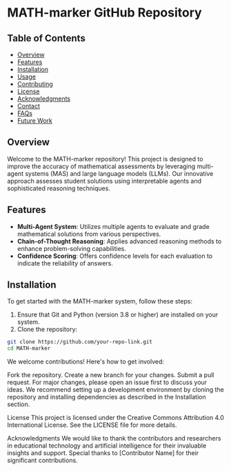 # MATH-marker GitHub Repository

## Table of Contents
- [Overview](#overview)
- [Features](#features)
- [Installation](#installation)
- [Usage](#usage)
- [Contributing](#contributing)
- [License](#license)
- [Acknowledgments](#acknowledgments)
- [Contact](#contact)
- [FAQs](#faqs)
- [Future Work](#future-work)

## Overview

Welcome to the MATH-marker repository! This project is designed to improve the accuracy of mathematical assessments by leveraging multi-agent systems (MAS) and large language models (LLMs). Our innovative approach assesses student solutions using interpretable agents and sophisticated reasoning techniques.

## Features

- **Multi-Agent System**: Utilizes multiple agents to evaluate and grade mathematical solutions from various perspectives.
- **Chain-of-Thought Reasoning**: Applies advanced reasoning methods to enhance problem-solving capabilities.
- **Confidence Scoring**: Offers confidence levels for each evaluation to indicate the reliability of answers.

## Installation

To get started with the MATH-marker system, follow these steps:

1. Ensure that Git and Python (version 3.8 or higher) are installed on your system.
2. Clone the repository:
```bash
git clone https://github.com/your-repo-link.git
cd MATH-marker
```

We welcome contributions! Here's how to get involved:

Fork the repository.
Create a new branch for your changes.
Submit a pull request.
For major changes, please open an issue first to discuss your ideas. We recommend setting up a development environment by cloning the repository and installing dependencies as described in the Installation section.

License
This project is licensed under the Creative Commons Attribution 4.0 International License. See the LICENSE file for more details.

Acknowledgments
We would like to thank the contributors and researchers in educational technology and artificial intelligence for their invaluable insights and support. Special thanks to [Contributor Name] for their significant contributions.

